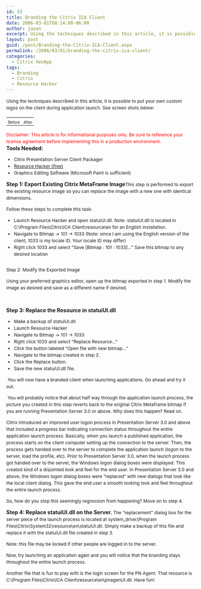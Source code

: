 ```yaml
---
id: 53
title: Branding the Citrix ICA Client
date: 2006-03-01T08:14:00-06:00
author: jason
excerpt: Using the techniques described in this article, it is possible to put your own custom logos on the Citrix ICA client during application launch.
layout: post
guid: /post/Branding-the-Citrix-ICA-Client.aspx
permalink: /2006/03/01/branding-the-citrix-ica-client/
categories:
  - Citrix XenApp
tags:
  - Branding
  - Citrix
  - Resource Hacker
---
```

<span style="font-size: 12px; line-height: 18px;">Using the techniques described in this article, it is possible to put your own custom logos on the client during application launch.  See screen shots below:</span>
<table border="0">
<tbody>
<tr>
<td style="font-size: 12px;"><img style="border: 0px initial initial;" src="http://www.jasonconger.com/images/articleImages/BrandingICA/before.gif" alt="" /></td>
<td style="font-size: 12px;"><img style="border: 0px initial initial;" src="http://www.jasonconger.com/images/articleImages/BrandingICA/after.gif" alt="" /></td>
</tr>
<tr>
<td class="caption" style="font-size: 10px;" align="center">Before</td>
<td class="caption" style="font-size: 10px;" align="center">After</td>
</tr>
</tbody>
</table>
<div><span style="font-size: 12px; line-height: 18px;"><span style="color: red;">Disclaimer: This article is for informational purposes only. Be sure to reference your license agreement before implementing this in a production environment.</span></span></div>
<div><span style="font-size: 12px; line-height: 18px;"><span class="heading" style="font-size: 14px; font-weight: bold;">Tools Needed:</span></span></div>
<span style="font-size: 12px; line-height: 18px;">
<ul>
	<li>Citrix Presentation Server Client Packager</li>
	<li><a href="http://www.angusj.com/resourcehacker/" target="_blank">Resource Hacker (free)</a></li>
	<li>Graphics Editing Software (Microsoft Paint is sufficient)</li>
</ul>
<span class="heading" style="font-size: 14px; font-weight: bold;">Step 1: Export Existing Citrix MetaFrame Image</span>This step is performed to export the existing resource image so you can replace the image with a new one with identical dimensions.

Follow these steps to complete this task:
<ul>
	<li>Launch Resource Hacker and open statuiUI.dll. Note: statuiUI.dll is located in C:\Program Files\Citrix\ICA Client\resource\en for an English installation.</li>
	<li>Navigate to Bitmap -&gt; 101 -&gt; 1033 (Note: since I am using the English version of the client, 1033 is my locale ID. Your locale ID may differ)</li>
	<li>Right click 1033 and select “Save [Bitmap : 101 : 1033]…” Save this bitmap to any desired location</li>
</ul>
<img id="IMG1" style="border: 0px initial initial;" onclick="return IMG1_onclick()" src="http://www.jasonconger.com/images/articleImages/BrandingICA/export.gif" alt="" />  <span class="heading" style="font-size: 14px; font-weight: bold;"> </span>

Step 2: Modify the Exported Image

Using your preferred graphics editor, open up the bitmap exported in step 1.
Modify the image as desired and save as a different name if desired.

<img style="border: 0px initial initial;" src="http://www.jasonconger.com/images/articleImages/BrandingICA/replace1.gif" alt="" /> <img style="border: 0px initial initial;" src="http://www.jasonconger.com/images/articleImages/BrandingICA/replace2.gif" alt="" />

<span class="heading" style="font-size: 14px; font-weight: bold;">Step 3: Replace the Resource in statuiUI.dll</span>
<ul>
	<li>Make a backup of statuiUI.dll</li>
	<li>Launch Resource Hacker</li>
	<li>Navigate to Bitmap -&gt; 101 -&gt; 1033</li>
	<li>Right click 1033 and select “Replace Resource…”</li>
	<li>Click the button labeled “Open file with new bitmap…”</li>
	<li>Navigate to the bitmap created in step 2.</li>
	<li>Click the Replace button.</li>
	<li>Save the new statuiUI.dll file.</li>
</ul>
<img style="border: 0px initial initial;" src="http://www.jasonconger.com/images/articleImages/BrandingICA/replace3.gif" alt="" />
You will now have a branded client when launching applications. Go ahead and try it out.

<img style="border: 0px initial initial;" src="http://www.jasonconger.com/images/warning.gif" alt="" /> You will probably notice that about half way through the application launch process, the picture you created in this step reverts back to the original Citrix Metaframe bitmap if you are running Presentation Server 3.0 or above. Why does this happen? Read on.

Citrix introduced an improved user logon process in Presentation Server 3.0 and above that included a progress bar indicating connection status throughout the entire application launch process. Basically, when you launch a published application, the process starts on the client computer setting up the connection to the server. Then, the process gets handed over to the server to complete the application launch (logon to the server, load the profile, etc). Prior to Presentation Server 3.0, when the launch process got handed over to the server, the Windows logon dialog boxes were displayed. This created kind of a disjointed look and feel for the end user. In Presentation Server 3.0 and above, the Windows logon dialog boxes were “replaced” with new dialogs that look like the local client dialog. This gave the end user a smooth looking look and feel throughout the entire launch process.

So, how do you stop this seemingly regression from happening? Move on to step 4.

<span class="heading" style="font-size: 14px; font-weight: bold;">
Step 4: Replace statuiUI.dll on the Server.
</span><span class="heading" style="font-size: 14px; font-weight: bold;">
</span>The “replacement” dialog box for the server piece of the launch process is located at system_drive:\Program Files\Citrix\System32\resource\en\statuiUI.dll. Simply make a backup of this file and replace it with the statuiUI.dll file created in step 3.

Note: this file may be locked if other people are logged in to the server.

Now, try launching an application again and you will notice that the branding stays throughout the entire launch process.

Another file that is fun to play with is the login screen for the PN Agent. That resource is C:\Program Files\Citrix\ICA Client\resource\en\pnagenUI.dll. Have fun!

<img style="border: 0px initial initial;" src="http://www.jasonconger.com/images/articleImages/BrandingICA/pnaBefore.gif" alt="" /><img style="border: 0px initial initial;" src="http://www.jasonconger.com/images/articleImages/BrandingICA/pnaAfter.gif" alt="" />

</span>